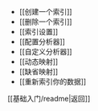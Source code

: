 - [[创建一个索引]]
- [[删除一个索引]]
- [[索引设置]]
- [[配置分析器]]
- [[自定义分析器]]
- [[动态映射]]
- [[缺省映射]]
- [[重新索引你的数据]]

[[基础入门/readme|返回]]